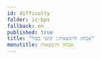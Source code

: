 ```yaml
---
id: difficulty
folder: ic-bps
fallback: en
published: true
title: "אבחון והימצאות: קושי כפול"
menutitle: אבחון והימצאות
---
```

